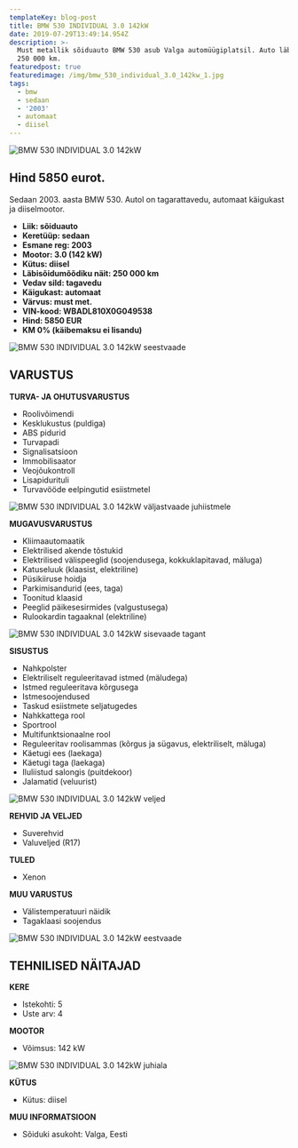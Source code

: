 ```yaml
---
templateKey: blog-post
title: BMW 530 INDIVIDUAL 3.0 142kW
date: 2019-07-29T13:49:14.954Z
description: >-
  Must metallik sõiduauto BMW 530 asub Valga automüügiplatsil. Auto läbisõit on
  250 000 km.
featuredpost: true
featuredimage: /img/bmw_530_individual_3.0_142kw_1.jpg
tags:
  - bmw
  - sedaan
  - '2003'
  - automaat
  - diisel
---
```

![BMW 530 INDIVIDUAL 3.0 142kW](/img/bmw_530_individual_3.0_142kw_1.jpg "BMW 530 INDIVIDUAL 3.0 142kW")

## Hind 5850 eurot.

Sedaan 2003. aasta BMW 530. Autol on tagarattavedu, automaat käigukast ja diiselmootor.

* **Liik:	sõiduauto**
* **Keretüüp:	sedaan**
* **Esmane reg:	2003**
* **Mootor:	3.0 (142 kW)**
* **Kütus:	diisel**
* **Läbisõidumõõdiku näit:	250 000 km**
* **Vedav sild:	tagavedu**
* **Käigukast:	automaat**
* **Värvus:	must met.**
* **VIN-kood:	WBADL810X0G049538**
* **Hind:	5850 EUR**
* **KM 0% (käibemaksu ei lisandu)**

![BMW 530 INDIVIDUAL 3.0 142kW seestvaade](/img/bmw_530_individual_3.0_142kw_2.jpg "BMW 530 INDIVIDUAL 3.0 142kW seestvaade")

## VARUSTUS

**TURVA- JA OHUTUSVARUSTUS**

* Roolivõimendi
* Kesklukustus (puldiga)
* ABS pidurid
* Turvapadi
* Signalisatsioon
* Immobilisaator
* Veojõukontroll
* Lisapidurituli
* Turvavööde eelpingutid esiistmetel

![BMW 530 INDIVIDUAL 3.0 142kW väljastvaade juhiistmele](/img/bmw_530_individual_3.0_142kw_5.jpg "BMW 530 INDIVIDUAL 3.0 142kW väljastvaade juhiistmele")

**MUGAVUSVARUSTUS**

* Kliimaautomaatik
* Elektrilised akende tõstukid
* Elektrilised välispeeglid (soojendusega, kokkuklapitavad, mäluga)
* Katuseluuk (klaasist, elektriline)
* Püsikiiruse hoidja
* Parkimisandurid (ees, taga)
* Toonitud klaasid
* Peeglid päikesesirmides (valgustusega)
* Rulookardin tagaaknal (elektriline)

![BMW 530 INDIVIDUAL 3.0 142kW sisevaade tagant](/img/bmw_530_individual_3.0_142kw_10.jpg "BMW 530 INDIVIDUAL 3.0 142kW sisevaade tagant")

**SISUSTUS**

* Nahkpolster
* Elektriliselt reguleeritavad istmed (mäludega)
* Istmed reguleeritava kõrgusega
* Istmesoojendused
* Taskud esiistmete seljatugedes
* Nahkkattega rool
* Sportrool
* Multifunktsionaalne rool
* Reguleeritav roolisammas (kõrgus ja sügavus, elektriliselt, mäluga)
* Käetugi ees (laekaga)
* Käetugi taga (laekaga)
* Iluliistud salongis (puitdekoor)
* Jalamatid (veluurist)

![BMW 530 INDIVIDUAL 3.0 142kW veljed](/img/bmw_530_individual_3.0_142kw_9.jpg "BMW 530 INDIVIDUAL 3.0 142kW veljed")

**REHVID JA VELJED**

* Suverehvid
* Valuveljed (R17)

**TULED**

* Xenon

**MUU VARUSTUS**

* Välistemperatuuri näidik
* Tagaklaasi soojendus

![BMW 530 INDIVIDUAL 3.0 142kW eestvaade](/img/bmw_530_individual_3.0_142kw_7.jpg "BMW 530 INDIVIDUAL 3.0 142kW eestvaade")

## TEHNILISED NÄITAJAD

**KERE**

* Istekohti:	5
* Uste arv:	4

**MOOTOR**

* Võimsus:	142 kW

![BMW 530 INDIVIDUAL 3.0 142kW juhiala](/img/bmw_530_individual_3.0_142kw_12.jpg "BMW 530 INDIVIDUAL 3.0 142kW juhiala")

**KÜTUS**

* Kütus:	diisel

**MUU INFORMATSIOON**

* Sõiduki asukoht: Valga, Eesti
